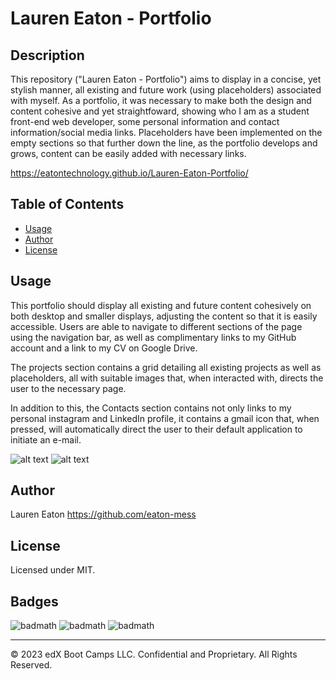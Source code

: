 # Lauren Eaton - Portfolio

## Description 

This repository ("Lauren Eaton - Portfolio") aims to display in a concise, yet stylish manner, all existing and future work (using placeholders) associated with myself. As a portfolio, it was necessary to make both the design and content cohesive and yet straightfoward, showing who I am as a student front-end web developer, some personal information and contact information/social media links. Placeholders have been implemented on the empty sections so that further down the line, as the portfolio develops and grows, content can be easily added with necessary links.

https://eatontechnology.github.io/Lauren-Eaton-Portfolio/

## Table of Contents 

* [Usage](#usage)
* [Author](#author)
* [License](#license)

## Usage 

This portfolio should display all existing and future content cohesively on both desktop and smaller displays, adjusting the content so that it is easily accessible. Users are able to navigate to different sections of the page using the navigation bar, as well as complimentary links to my GitHub account and a link to my CV on Google Drive.

The projects section contains a grid detailing all existing projects as well as placeholders, all with suitable images that, when interacted with, directs the user to the necessary page.

In addition to this, the Contacts section contains not only links to my personal instagram and LinkedIn profile, it contains a gmail icon that, when pressed, will automatically direct the user to their default application to initiate an e-mail.

![alt text](https://github.com/eatontechnology/Lauren-Eaton-Portfolio/blob/main/assets/images/screenshot%20desktop.jpeg)
![alt text](https://github.com/eatontechnology/Lauren-Eaton-Portfolio/blob/main/assets/images/screenshot%20mobile.jpeg)


## Author

Lauren Eaton
https://github.com/eaton-mess

## License

Licensed under MIT.

## Badges

![badmath](https://img.shields.io/badge/HTML%20-%20blue)
![badmath](https://img.shields.io/badge/CSS%20-%20purple)
![badmath](https://img.shields.io/badge/MIT%20-%20License%20-%20green)

---

© 2023 edX Boot Camps LLC. Confidential and Proprietary. All Rights Reserved.
